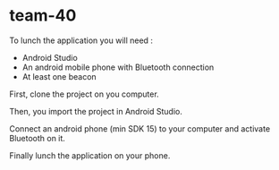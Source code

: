 # team-40

To lunch the application you will need :
  - Android Studio 
  - An android mobile phone with Bluetooth connection
  - At least one beacon
  
First, clone the project on you computer.


Then, you import the project in Android Studio.


Connect an android phone (min SDK 15) to your computer and activate Bluetooth on it.


Finally lunch the application on your phone.
